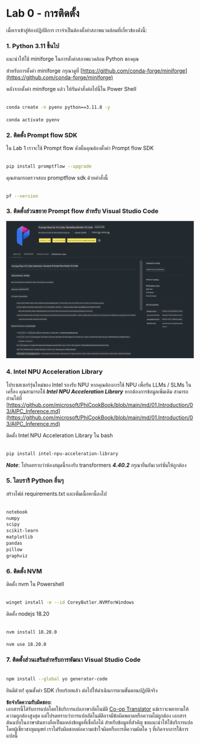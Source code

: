 <!--
CO_OP_TRANSLATOR_METADATA:
{
  "original_hash": "a4ef39027902e82f2c33d568d2a2259a",
  "translation_date": "2025-07-17T03:50:41+00:00",
  "source_file": "md/02.Application/02.Code/Phi3/VSCodeExt/HOL/AIPC/01.Installations.md",
  "language_code": "th"
}
-->
# **Lab 0 - การติดตั้ง**

เมื่อเราเข้าสู่ห้องปฏิบัติการ เราจำเป็นต้องตั้งค่าสภาพแวดล้อมที่เกี่ยวข้องดังนี้:


### **1. Python 3.11 ขึ้นไป**

แนะนำให้ใช้ miniforge ในการตั้งค่าสภาพแวดล้อม Python ของคุณ

สำหรับการตั้งค่า miniforge กรุณาดูที่ [https://github.com/conda-forge/miniforge](https://github.com/conda-forge/miniforge)

หลังจากตั้งค่า miniforge แล้ว ให้รันคำสั่งต่อไปนี้ใน Power Shell

```bash

conda create -n pyenv python==3.11.8 -y

conda activate pyenv

```


### **2. ติดตั้ง Prompt flow SDK**

ใน Lab 1 เราจะใช้ Prompt flow ดังนั้นคุณต้องตั้งค่า Prompt flow SDK

```bash

pip install promptflow --upgrade

```

คุณสามารถตรวจสอบ promptflow sdk ด้วยคำสั่งนี้


```bash

pf --version

```

### **3. ติดตั้งส่วนขยาย Prompt flow สำหรับ Visual Studio Code**

![pf](../../../../../../../../../translated_images/pf_ext.8cf76b5846e9b8562b0dd276004237b3ff3797066b9f912d39c0ae6c88b35878.th.png)


### **4. Intel NPU Acceleration Library**

โปรเซสเซอร์รุ่นใหม่ของ Intel รองรับ NPU หากคุณต้องการใช้ NPU เพื่อรัน LLMs / SLMs ในเครื่อง คุณสามารถใช้ ***Intel NPU Acceleration Library*** หากต้องการข้อมูลเพิ่มเติม สามารถอ่านได้ที่ [https://github.com/microsoft/PhiCookBook/blob/main/md/01.Introduction/03/AIPC_Inference.md](https://github.com/microsoft/PhiCookBook/blob/main/md/01.Introduction/03/AIPC_Inference.md)

ติดตั้ง Intel NPU Acceleration Library ใน bash


```bash

pip install intel-npu-acceleration-library

```

***Note***: โปรดทราบว่าห้องสมุดนี้รองรับ transformers ***4.40.2*** กรุณายืนยันเวอร์ชันให้ถูกต้อง


### **5. ไลบรารี Python อื่นๆ**


สร้างไฟล์ requirements.txt และเพิ่มเนื้อหานี้ลงไป

```txt

notebook
numpy 
scipy 
scikit-learn 
matplotlib 
pandas 
pillow 
graphviz

```


### **6. ติดตั้ง NVM**

ติดตั้ง nvm ใน Powershell


```bash

winget install -e --id CoreyButler.NVMforWindows

```

ติดตั้ง nodejs 18.20


```bash

nvm install 18.20.0

nvm use 18.20.0

```

### **7. ติดตั้งส่วนเสริมสำหรับการพัฒนา Visual Studio Code**


```bash

npm install --global yo generator-code

```

ยินดีด้วย! คุณตั้งค่า SDK เรียบร้อยแล้ว ต่อไปให้ดำเนินการตามขั้นตอนปฏิบัติจริง

**ข้อจำกัดความรับผิดชอบ**:  
เอกสารนี้ได้รับการแปลโดยใช้บริการแปลภาษาอัตโนมัติ [Co-op Translator](https://github.com/Azure/co-op-translator) แม้เราจะพยายามให้ความถูกต้องสูงสุด แต่โปรดทราบว่าการแปลอัตโนมัติอาจมีข้อผิดพลาดหรือความไม่ถูกต้อง เอกสารต้นฉบับในภาษาต้นทางถือเป็นแหล่งข้อมูลที่เชื่อถือได้ สำหรับข้อมูลที่สำคัญ ขอแนะนำให้ใช้บริการแปลโดยผู้เชี่ยวชาญมนุษย์ เราไม่รับผิดชอบต่อความเข้าใจผิดหรือการตีความผิดใด ๆ ที่เกิดจากการใช้การแปลนี้